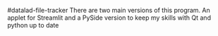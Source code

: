 #datalad-file-tracker
There are two main versions of this program. An applet for Streamlit and a PySide version to keep my skills with Qt and python up to date

